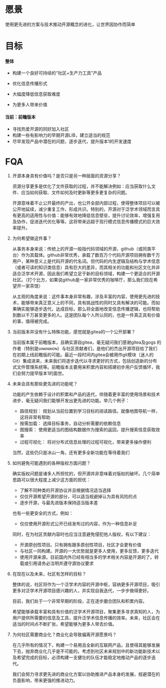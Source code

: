 # 愿景

使用更先进的方案与技术推动开源概念的进化，让世界因协作而简单



# 目标

#### 整体

- 构建一个良好可持续的“社区+生产力工具”产品

- 优化信息传播形式

- 大幅度降低信息获取难度

- 为更多人带来价值

  


#### 当前：前瞻版本

- 寻找热爱开源的同好加入社区
- 构建一些有影响力的早期开源LIB，建立适当的规范
- 尽早发现产品中潜在的问题，逐步迭代，提升版本1的开发速度




# FQA

1. 开源本身具有价值吗？是否只是另一种层面的资源分享？

   资源分享更多是优化了文件获取的过程，并不能解决例如：应当获取什么文件、应当如何获取、文件如何及时更新等更多更复杂的问题。

   开源意味着不止公开最终的产出，也公开全部内部过程，使得整体项目可以被公开地延续，减少重复工作，形成共识。特别的，开源对于泛学术领域而言具有更高的适用性与价值：能够有效地降低信息壁垒，提升讨论效率，增强复用及协作，促进迭代优化等等。这将带来远超于现行模式信息传播模式的巨大效率提升。

   

2. 为何希望做这件事？

   从事务本身来说：传统上的开源一般指代码领域的开源，github（或同类平台）作为其载体。github非常优秀，承载了数百万个代码开源项目拥有数千万用户，某种意义上是代码开源的代名词。但代码的内生逻辑及结构与学术信息（或者可读的知识类信息）具有巨大的差异，而其相关的功能和社区文化并非适合泛学术开源，因此我们希望立足于新的目标领域，构建一个更适合的开源社区。（打个比方，如果说github是一家非常优秀的咖啡厅，那么我们现在希望开一家茶馆）

   从主观的角度来说：这件事本身非常有趣，涉及丰富的内容，使用更先进的技术，能够带来真正意义上的不同，具有挑战性的同时又具有解决的可能。而如果确实能够逐步迭代，达成目标，那么将全面地改变信息传播逻辑，也将帮助到数以千万甚至更多的人。这是团队每个人所认同的，也是一件真正具有价值的事，值得被完成。

   

3. 当前版本并没有什么特殊功能，感觉就是gitea的一个公开部署？

   当前版本属于前瞻版本，且确实源自gitea，毫无疑问我们感谢gitea及gogs 的作者（特别是ᴜɴᴋɴᴡᴏɴ）与社区贡献者们，是他们的杰出开源项目给了我们在初期上线前瞻版的可能。最近一段时间内gitea会被用作git模块（迷人的Git）集成进来，未来我们将逐步迭代以寻求更好的方式，包括创造新的分布式文件管理系统等。前瞻版本主要用来积累内容和搭建初步用户反馈循环，我们会努力提早版本1的面世。

   

4. 未来会具有那些更先进的功能呢？

   功能的产生依赖于设计的积累和产品的迭代，伴随着更丰富的使用场景和技术进步，毫无疑问我们能够开发出更先进的功能。举几个例子：

   - 路径规划：     规划从当前位置到学习目标的阅读路径。就像地图导航一样，这将非常有帮助
   - 按需加载：     选择目标事务，自动分析需要的依赖信息
   - 图搜索：         使用更适当的图结构数据作为搜索的返回，提升搜索信息获取效率
   - 过程可视化：  将对分布式信息处理的过程可视化，带来更多操作便利

   当然，这些仍只是冰山一角，还有更多全新功能在等待着我们

   

5. 如何避免可能遇到的各种版权方面问题？

   确实版权问题是诸多人所担忧的，但开源并非意味着对版权的破坏。几个简单思路可以很大程度上减少这方面的担忧：

   - 了解不同种类的开源协议并且根据情况适当选择
   - 仅仅开源希望开源的部分，可以适当规避掉认为具有风险的点
   - 逐步开源，与最先进版本保持适当版本差

   也有一些更安全的方式，例如：

   - 仅仅使用开源形式公开已经发布过的内容，作为一种信息补足

   

   同时，在为社区贡献内容时也应当注意避免侵犯他人版权，有以下建议：

   - 开源原创性项目。只有拥有跟多原创性项目，社区才会更有价值
   - 与社区一同构建。开源的一大优势就是更多人使用，更多反馈，更多迭代
   - 使用开源来源。目前国内外已经有相当多的学术相关内容是开源的了。转载或引用请务必注明并遵守源协议要求

   

6. 在现在以及未来，社区有怎样的目标？

   整体的说，社区将作为一个泛学术内容的开源中枢，容纳更多开源项目，吸引更多对泛学术开源项目感兴趣的人，并实现自我迭代，一步步做得更好。

   目前，我们处于一个非常早期的阶段，正在逐步磨合团队和积累内容。

   希望能够承载丰富和具有价值的泛学术开源项目，聚集更多寻求真知的人，为用户提供所需要的信息及工具，提升泛学术信息传播的效率。未来，社区会在适当的时间点不断扩张，希望能够为更多人带去价值。

   

7. 为何社区需要商业化？商业化会导致偏离开源愿景吗？

   在几乎所有的情况下，构建一个易用且全新的互联网产品，且使得其能够发展下去，抛弃商业化几乎是不可能的。考虑到社区未来规划中的新功能新技术以及希望完成的目标，必须构建一支健壮的队伍才能稳定地推动产品的逐步迭代。

   我们会努力寻求更先进的商业化方案以协助推进产品本身的发展，规避潜在的负面影响，带来更强的推进动力。

